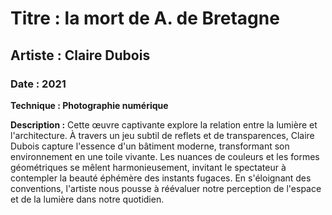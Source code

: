 # Titre : la mort de A. de Bretagne

## Artiste : Claire Dubois

### Date : 2021

**Technique : Photographie numérique**

**Description :** Cette œuvre captivante explore la relation entre la lumière et l'architecture. À travers un jeu subtil de reflets et de transparences, Claire Dubois capture l'essence d'un bâtiment moderne, transformant son environnement en une toile vivante. Les nuances de couleurs et les formes géométriques se mêlent harmonieusement, invitant le spectateur à contempler la beauté éphémère des instants fugaces. En s'éloignant des conventions, l'artiste nous pousse à réévaluer notre perception de l'espace et de la lumière dans notre quotidien.